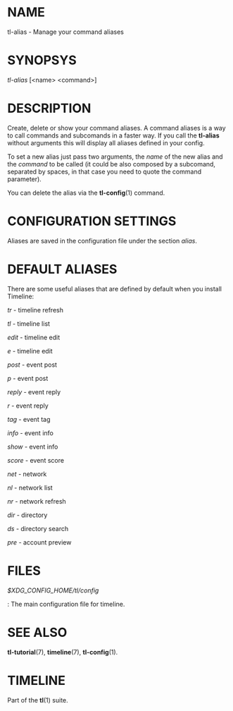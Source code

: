 # NAME

tl-alias - Manage your command aliases


# SYNOPSYS

*tl-alias* [\<name\> \<command\>]

# DESCRIPTION

Create, delete or show your command aliases. A command aliases is a way to call
commands and subcomands in a faster way. If you call the **tl-alias** without
arguments this will display all aliases defined in your config.

To set a new alias just pass two arguments, the *name* of the new alias and
the *command* to be called (it could be also composed by a subcomand, separated
by spaces, in that case you need to quote the command parameter).

You can delete the alias via the **tl-config**(1) command.

# CONFIGURATION SETTINGS

Aliases are saved in the configuration file under the section *alias*.

# DEFAULT ALIASES

There are some useful aliases that are defined by default when you install
Timeline:

*tr* - timeline refresh

*tl* - timeline list

*edit* - timeline edit

*e* - timeline edit

*post* - event post

*p* - event post

*reply* - event reply

*r* - event reply

*tag* - event tag

*info* - event info

*show* - event info

*score* - event score

*net* - network

*nl* - network list

*nr* - network refresh

*dir* - directory

*ds* - directory search

*pre* - account preview

# FILES

*$XDG_CONFIG_HOME/tl/config*

: The main configuration file for timeline.

# SEE ALSO

**tl-tutorial**(7), **timeline**(7), **tl-config**(1).

# TIMELINE

Part of the **tl**(1) suite.
